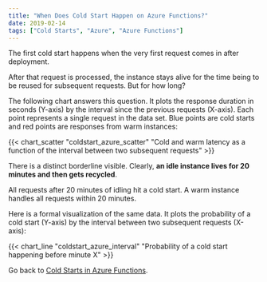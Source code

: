 ```yaml
---
title: "When Does Cold Start Happen on Azure Functions?"
date: 2019-02-14
tags: ["Cold Starts", "Azure", "Azure Functions"]
---
```


The first cold start happens when the very first request comes in after deployment. 

After that request is processed, the instance stays alive for the time being to be reused for subsequent requests. But for how long?

The following chart answers this question. It plots the response duration in seconds (Y-axis) by the interval since the previous requests (X-axis). Each point represents a single request in the data set. Blue points are cold starts and red points are responses from warm instances:

{{< chart_scatter 
    "coldstart_azure_scatter"
    "Cold and warm latency as a function of the interval between two subsequent requests" >}}

There is a distinct borderline visible. Clearly, **an idle instance lives for 20 minutes and then gets recycled**. 

All requests after 20 minutes of idling hit a cold start. A warm instance handles all requests within 20 minutes.

Here is a formal visualization of the same data. It plots the probability of a cold start (Y-axis) by the interval between two subsequent requests (X-axis):

{{< chart_line 
    "coldstart_azure_interval" 
    "Probability of a cold start happening before minute X" >}}

Go back to [Cold Starts in Azure Functions](/coldstarts/azure/).